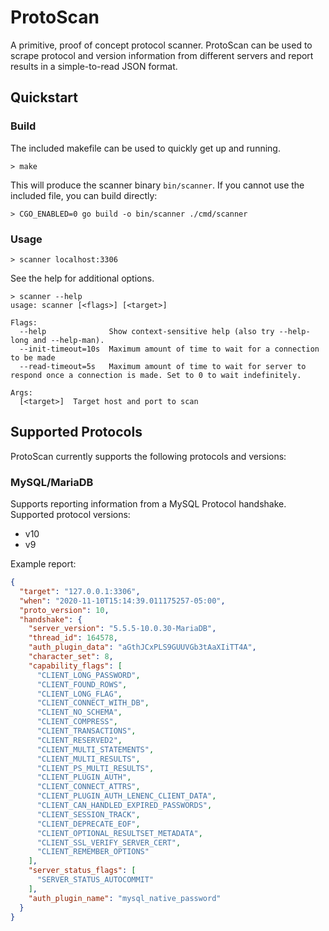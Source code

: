 # ProtoScan

A primitive, proof of concept protocol scanner.
ProtoScan can be used to scrape protocol and version information from different servers and report 
results in a simple-to-read JSON format.

## Quickstart

### Build

The included makefile can be used to quickly get up and running.

```
> make
```

This will produce the scanner binary `bin/scanner`. If you cannot use the included file, you can build directly:

```
> CGO_ENABLED=0 go build -o bin/scanner ./cmd/scanner
```

### Usage

```
> scanner localhost:3306
```

See the help for additional options.

```
> scanner --help
usage: scanner [<flags>] [<target>]

Flags:
  --help              Show context-sensitive help (also try --help-long and --help-man).
  --init-timeout=10s  Maximum amount of time to wait for a connection to be made
  --read-timeout=5s   Maximum amount of time to wait for server to respond once a connection is made. Set to 0 to wait indefinitely.

Args:
  [<target>]  Target host and port to scan

```

## Supported Protocols

ProtoScan currently supports the following protocols and versions:

### MySQL/MariaDB

Supports reporting information from a MySQL Protocol handshake.
Supported protocol versions:
- v10
- v9

Example report:

```json
{
  "target": "127.0.0.1:3306",
  "when": "2020-11-10T15:14:39.011175257-05:00",
  "proto_version": 10,
  "handshake": {
    "server_version": "5.5.5-10.0.30-MariaDB",
    "thread_id": 164578,
    "auth_plugin_data": "aGthJCxPLS9GUUVGb3tAaXIiTT4A",
    "character_set": 8,
    "capability_flags": [
      "CLIENT_LONG_PASSWORD",
      "CLIENT_FOUND_ROWS",
      "CLIENT_LONG_FLAG",
      "CLIENT_CONNECT_WITH_DB",
      "CLIENT_NO_SCHEMA",
      "CLIENT_COMPRESS",
      "CLIENT_TRANSACTIONS",
      "CLIENT_RESERVED2",
      "CLIENT_MULTI_STATEMENTS",
      "CLIENT_MULTI_RESULTS",
      "CLIENT_PS_MULTI_RESULTS",
      "CLIENT_PLUGIN_AUTH",
      "CLIENT_CONNECT_ATTRS",
      "CLIENT_PLUGIN_AUTH_LENENC_CLIENT_DATA",
      "CLIENT_CAN_HANDLED_EXPIRED_PASSWORDS",
      "CLIENT_SESSION_TRACK",
      "CLIENT_DEPRECATE_EOF",
      "CLIENT_OPTIONAL_RESULTSET_METADATA",
      "CLIENT_SSL_VERIFY_SERVER_CERT",
      "CLIENT_REMEMBER_OPTIONS"
    ],
    "server_status_flags": [
      "SERVER_STATUS_AUTOCOMMIT"
    ],
    "auth_plugin_name": "mysql_native_password"
  }
}
```